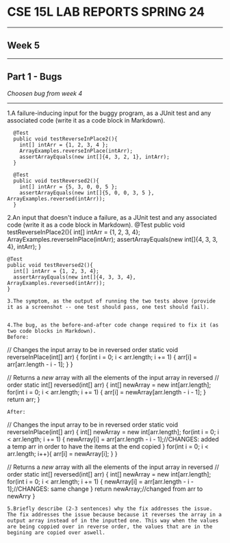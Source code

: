 # CSE 15L LAB REPORTS SPRING 24

---
## Week 5
---
## Part 1 - Bugs

_Choosen bug from week 4_

---

1.A failure-inducing input for the buggy program, as a JUnit test and any associated code (write it as a code block in Markdown).
  ```
    @Test
    public void testReverseInPlace2(){
      int[] intArr = {1, 2, 3, 4 };
      ArrayExamples.reverseInPlace(intArr);
      assertArrayEquals(new int[]{4, 3, 2, 1}, intArr);
    }
  
    @Test
    public void testReversed2(){
      int[] intArr = {5, 3, 0, 0, 5 };
      assertArrayEquals(new int[]{5, 0, 0, 3, 5 }, ArrayExamples.reversed(intArr));
    }
  
  ```
2.An input that doesn't induce a failure, as a JUnit test and any associated code (write it as a code block in Markdown).
    @Test
    public void testReverseInPlace2(){
      int[] intArr = {1, 2, 3, 4};
      ArrayExamples.reverseInPlace(intArr);
      assertArrayEquals(new int[]{4, 3, 3, 4}, intArr);
    }
  
    @Test
    public void testReversed2(){
      int[] intArr = {1, 2, 3, 4};
      assertArrayEquals(new int[]{4, 3, 3, 4}, ArrayExamples.reversed(intArr));
    }
  
  ```
3.The symptom, as the output of running the two tests above (provide it as a screenshot -- one test should pass, one test should fail).


4.The bug, as the before-and-after code change required to fix it (as two code blocks in Markdown).
Before:
```
  // Changes the input array to be in reversed order
  static void reverseInPlace(int[] arr) {
    for(int i = 0; i < arr.length; i += 1) {
      arr[i] = arr[arr.length - i - 1];
    }
  }

  // Returns a *new* array with all the elements of the input array in reversed
  // order
  static int[] reversed(int[] arr) {
    int[] newArray = new int[arr.length];
    for(int i = 0; i < arr.length; i += 1) {
      arr[i] = newArray[arr.length - i - 1];
    }
    return arr;
  }
```
After:
```
  // Changes the input array to be in reversed order
  static void reverseInPlace(int[] arr) {
    int[] newArray = new int[arr.length];
    for(int i = 0; i < arr.length; i += 1) {
      newArray[i] = arr[arr.length - i - 1];//CHANGES: added a temp arr in order to have the items at the end copied
    }
    for(int i = 0; i < arr.length; i++){
      arr[i] = newArray[i];
    }
  }

  // Returns a *new* array with all the elements of the input array in reversed
  // order
  static int[] reversed(int[] arr) {
    int[] newArray = new int[arr.length];
    for(int i = 0; i < arr.length; i += 1) {
      newArray[i] = arr[arr.length - i - 1];//CHANGES: same change
    }
    return newArray;//changed from arr to newArry
  }
```
5.Briefly describe (2-3 sentences) why the fix addresses the issue.
The fix addresses the issue because because it reverses the array in a output array instead of in the inputted one. This way when the values are being coppied over in reverse order, the values that are in the begining are copied over aswell.
